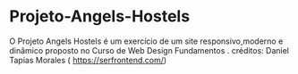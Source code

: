 # Projeto-Angels-Hostels
O Projeto Angels Hostels é um exercício de um site responsivo,moderno e dinâmico proposto no Curso de Web Design Fundamentos .
créditos: Daniel Tapias Morales ( https://serfrontend.com/)
